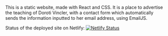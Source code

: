 This is a static website, made with React and CSS. It is a place to advertise the teaching of Doroti Vincler, with a contact form which automatically sends the information inputted to her email address, using EmailJS.

Status of the deployed site on Netlify:
[![Netlify Status](https://api.netlify.com/api/v1/badges/c466e5fa-84fc-474c-a8b0-2224c33fcfb7/deploy-status)](https://app.netlify.com/sites/dorotivincler/deploys)
